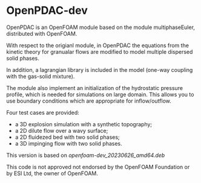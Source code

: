 # OpenPDAC-dev

OpenPDAC is an OpenFOAM module based on the module multiphaseEuler, distributed with OpenFOAM. 

With respect to the origianl module, in OpenPDAC the equations from the kinetic theory for granualar flows are modified to model multiple dispersed solid phases.

In addition, a lagrangian library is included in the model (one-way coupling with the gas-solid mixture). 

The module also implement an initialization of the hydrostatic pressure profile, which is needed for simulations on large domain. This allows you to use boundary conditions which are appropriate for inflow/outflow.

Four test cases are provided:

- a 3D explosion simulation with a synthetic topography;
- a 2D dilute flow over a wavy surface;
- a 2D fluidezed bed with two solid phases;
- a 3D impinging flow with two solid phases.

This version is based on *openfoam-dev_20230626_amd64.deb*

This code is not approved not endorsed by the OpenFOAM Foundation or by ESI Ltd, the owner of OpenFOAM.
